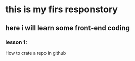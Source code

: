 # this is my firs responstory
## here i will learn some front-end coding
### lesson 1:
How to crate a repo in github
